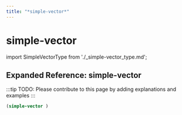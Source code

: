 ```yaml
---
title: "*simple-vector*"
---
```


# simple-vector

import SimpleVectorType from './_simple-vector_type.md';

<SimpleVectorType />

## Expanded Reference: simple-vector

:::tip
TODO: Please contribute to this page by adding explanations and examples
:::

```lisp
(simple-vector )
```
